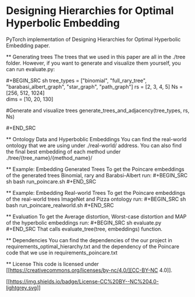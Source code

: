 # Designing Hierarchies for Optimal Hyperbolic Embedding

PyTorch implementation of Designing Hierarchies for Optimal Hyperbolic Embedding paper.

** Generating trees
The trees that we used in this paper are all in the ./tree folder. However, if you want to generate and visualize them yourself, you can run evaluate.py: 

#+BEGIN_SRC sh
tree_types = ["binomial", "full_rary_tree", "barabasi_albert_graph", "star_graph", "path_graph"]
rs = [2, 3, 4, 5]
Ns = [256, 512, 1024]    
dims = [10, 20, 130]

#Generate and visualize trees
generate_trees_and_adjacency(tree_types, rs, Ns)

#+END_SRC

** Ontology Data and Hyperboblic Embeddings
You can find the real-world ontology that we are using under ./real-world/ address. You can also find the final best embedding of each method under ./tree/{tree_name}/{method_name}/


** Example: Embedding Generated Trees
To get the Poincare embeddings of the generated trees Binomial, rary and Barabsi-Albert run:
#+BEGIN_SRC sh
  bash run_poincare.sh
#+END_SRC

** Example: Embedding Real-world Trees
To get the Poincare embeddings of the real-world trees ImageNet and Pizza ontology run:
#+BEGIN_SRC sh
  bash run_poincare_realworld.sh
#+END_SRC

** Evaluation
To get the Average distortion, Worst-case distortion and MAP of the hyperbolic embeddings run:
#+BEGIN_SRC sh
  evaluate.py
#+END_SRC
That calls evaluate_tree(tree, embeddings) function.

** Dependencies
You can find the dependencies of the our project in requirements_optimal_hierarchy.txt and the dependency of the Poincare code that we use in requirements_poincare.txt

** License
This code is licensed under [[https://creativecommons.org/licenses/by-nc/4.0/][CC-BY-NC 4.0]].

[[https://img.shields.io/badge/License-CC%20BY--NC%204.0-lightgrey.svg]]
